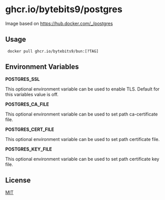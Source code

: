 # ghcr.io/bytebits9/postgres

Image based on https://hub.docker.com/_/postgres

## Usage

``` docker pull ghcr.io/bytebits9/bun:[?TAG]```

## Environment Variables

**POSTGRES_SSL**

This optional environment variable can be used to enable TLS. Default for this variables value is off.

**POSTGRES_CA_FILE**

This optional environment variable can be used to set path ca-certificate file.

**POSTGRES_CERT_FILE**

This optional environment variable can be used to set path certificate file.

**POSTGRES_KEY_FILE**

This optional environment variable can be used to set path certificate key file.

## License

[MIT](LICENSE.md)